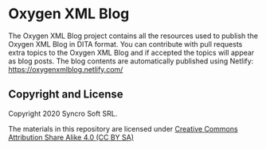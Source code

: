 # Oxygen XML Blog 

The Oxygen XML Blog project contains all the resources used to publish the Oxygen 
XML Blog in DITA format.
You can contribute with pull requests extra topics to the Oxygen XML Blog and if accepted
the topics will appear as blog posts.
The blog contents are automatically published using Netlify: https://oxygenxmlblog.netlify.com/

Copyright and License
---------------------
Copyright 2020 Syncro Soft SRL.

The materials in this repository are licensed under [Creative Commons Attribution Share Alike 4.0 (CC BY SA)](https://creativecommons.org/licenses/by-sa/4.0/legalcode)
